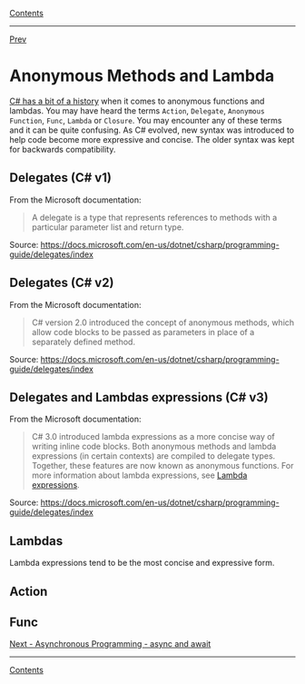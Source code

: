 [Contents](README.md)

----

[Prev](README.md)

# Anonymous Methods and Lambda
[C# has a bit of a history](https://docs.microsoft.com/en-us/dotnet/csharp/programming-guide/statements-expressions-operators/anonymous-functions#the-evolution-of-delegates-in-c) when it comes to anonymous functions and lambdas. You may have heard the terms `Action`, `Delegate`, `Anonymous Function`, `Func`, `Lambda` or `Closure`. You may encounter any of these terms and it can be quite confusing. As C# evolved, new syntax was introduced to help code become more expressive and concise. The older syntax was kept for backwards compatibility.

## Delegates (C# v1)
From the Microsoft documentation:

> A delegate is a type that represents references to methods with a particular parameter list and return type. 

Source: https://docs.microsoft.com/en-us/dotnet/csharp/programming-guide/delegates/index



## Delegates (C# v2)
From the Microsoft documentation:

> C# version 2.0 introduced the concept of anonymous methods, which allow code blocks to be passed as parameters in place of a separately defined method. 

Source: https://docs.microsoft.com/en-us/dotnet/csharp/programming-guide/delegates/index

## Delegates and Lambdas expressions (C# v3)
From the Microsoft documentation:

> C# 3.0 introduced lambda expressions as a more concise way of writing inline code blocks. Both anonymous methods and lambda expressions (in certain contexts) are compiled to delegate types. Together, these features are now known as anonymous functions. For more information about lambda expressions, see [Lambda expressions](https://docs.microsoft.com/en-us/dotnet/csharp/programming-guide/statements-expressions-operators/lambda-expressions).

Source: https://docs.microsoft.com/en-us/dotnet/csharp/programming-guide/delegates/index

## Lambdas
Lambda expressions tend to be the most concise and expressive form. 



## Action

## Func

[Next - Asynchronous Programming - async and await](async-programming.md)

----

[Contents](/docs/README.md)
